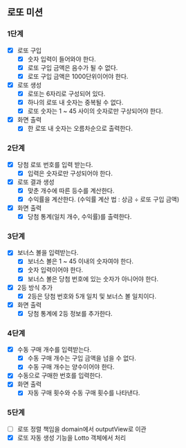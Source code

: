 ## 로또 미션

### 1단계

- [x] 로또 구입
    - [x] 숫자 입력이 들어와야 한다.
    - [x] 로또 구입 금액은 음수가 될 수 없다.
    - [x] 로또 구입 금액은 1000단위이어야 한다.
- [x] 로또 생성
    - [x] 로또는 6자리로 구성되어 있다.
    - [x] 하나의 로또 내 숫자는 중복될 수 없다.
    - [x] 로또 숫자는 1 ~ 45 사이의 숫자로만 구상되어야 한다.
- [x] 화면 출력
    - [x] 한 로또 내 숫자는 오름차순으로 출력한다.

### 2단계

- [x] 당첨 로또 번호를 입력 받는다.
    - [x] 입력은 숫자로만 구성되어야 한다.
- [x] 로또 결과 생성
    - [x] 맞춘 개수에 따른 등수를 계산한다.
    - [x] 수익률을 계산한다. (수익률 계산 법 : 상금 ÷ 로또 구입 금액)
- [x] 화면 출력
    - [x] 당첨 통계(일치 개수, 수익률)를 출력한다.

### 3단계

- [x] 보너스 볼을 입력받는다.
    - [x] 보너스 볼은 1 ~ 45 이내의 숫자여야 한다.
    - [x] 숫자 입력이어야 한다.
    - [x] 보너스 볼은 당첨 번호에 있는 숫자가 아니어야 한다.
- [x] 2등 방식 추가
    - [x] 2등은 당첨 번호와 5개 일치 및 보너스 볼 일치이다.
- [x] 화면 출력
    - [x] 당첨 통계에 2등 정보를 추가한다.

### 4단계

- [x] 수동 구매 개수를 입력받는다.
    - [x] 수동 구매 개수는 구입 금액을 넘을 수 없다.
    - [x] 수동 구매 개수는 양수이어야 한다.
- [x] 수동으로 구매한 번호를 입력한다.
- [x] 화면 출력
    - [x] 자동 구매 횟수와 수동 구매 횟수를 나타낸다.

### 5단계

- [ ] 로또 정렬 책임을 domain에서 outputView로 이관
- [x] 로또 자동 생성 기능을 Lotto 객체에서 처리
